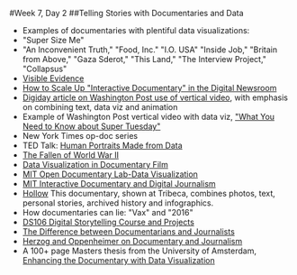 #Week 7, Day 2
##Telling Stories with Documentaries and Data

- Examples of documentaries with plentiful data visualizations: 
-   "Super Size Me"
-   "An Inconvenient Truth," "Food, Inc." "I.O. USA" "Inside Job," "Britain from Above," "Gaza Sderot," "This Land," "The Interview Project," "Collapsus"
- [Visible Evidence](http://www.visibleevidencexxiii.com/about/)
- [How to Scale Up "Interactive Documentary" in the Digital Newsroom](http://mediashift.org/2016/02/how-to-scale-up-interactive-documentary-in-digital-newsrooms/?utm_source=Daily+Must-Reads+from+MediaShift&utm_campaign=6a2ed29cff-Daily_Must_Reads10_24_2011&utm_medium=email&utm_term=0_5371aa94a8-6a2ed29cff-299977937)
- [Digiday article on Washington Post use of vertical video](http://digiday.com/publishers/fight-washington-post-embracing-vertical-video/), with emphasis on combining text, data viz and animation
- Example of Washington Post vertical video with data viz, ["What You Need to Know about Super Tuesday"](https://www.washingtonpost.com/video/politics/what-you-need-to-know-about-super-tuesday/2016/02/26/50158184-dcb2-11e5-8210-f0bd8de915f6_video.html)
- New York Times op-doc series
- TED Talk: [Human Portraits Made from Data](http://www.ted.com/talks/r_luke_dubois_insightful_human_portraits_made_from_data?utm_source=newsletter_weekly_2016-04-30&utm_campaign=newsletter_weekly&utm_medium=email&utm_content=top_left_image)
- [The Fallen of World War II](http://www.fallen.io/ww2/)
- [Data Visualization in Documentary Film](http://filmmakermagazine.com/87983-charting-the-course-data-visualization-in-documentary-film/#.VpT1S5MrInU)
- [MIT Open Documentary Lab-Data Visualization](http://opendoclab.mit.edu/data-visualization)
- [MIT Interactive Documentary and Digital Journalism](http://opendoclab.mit.edu/interactivejournalism/)
- [Hollow](http://hollowdocumentary.com) This documentary, shown at Tribeca, combines photos, text, personal stories, archived history and infographics. 
- How documentaries can lie: "Vax" and "2016"
- [DS106 Digital Storytelling Course and Projects](http://ds106.us/about/)
- [The Difference between Documentarians and Journalists](http://www.documentary.org/feature/message-medium-difference-between-documentarians-and-journalists)
- [Herzog and Oppenheimer on Documentary and Journalism](http://www.parkrecord.com/scene/ci_29435269/herzog-and-oppenheimer-draw-lines-regarding-documentary-filmmaking)
- A 100+ page Masters thesis from the University of Amsterdam, [Enhancing the Documentary with Data Visualization](http://dare.uva.nl/cgi/arno/show.cgi?fid=338609)

